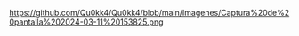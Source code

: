 
<span>https://github.com/Qu0kk4/Qu0kk4/blob/main/Imagenes/Captura%20de%20pantalla%202024-03-11%20153825.png</span>
